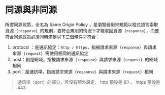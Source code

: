 # 同源與非同源

所謂同源政策，全名為 Same Origin Policy ，是瀏覽器用來規範以程式語言索取資源（`response`）的規則，要符合規則的情況下才能取回資源（`response`），而要符合同源政策必須同時滿足以下三個條件才符合：



1. protocol ：是通訊協定：`http / https`，指被請求來源（`response`）與請求來源（`request`）需使用相同的通訊協定 
2. host：則是網域，指被請求來源（`response`）與請求來源（`request`）的網域相同 
3. port：是通訊埠，指被請求來源（`response`）與請求來源（`request`）相同

> 通訊埠（port）的部分，若沒有額外設定， http 預設是 80 ， https 預設是 443